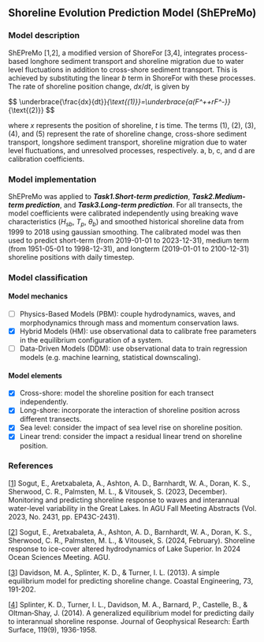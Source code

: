 ## Shoreline Evolution Prediction Model (ShEPreMo)
### Model description

ShEPreMo [1,2], a modified version of ShoreFor [3,4], integrates process-based longhore sediment transport and shoreline migration due to water level fluctuations in addition to cross-shore sediment transport. This is achieved by substituting the linear $b$ term in ShoreFor with these processes. The rate of shoreline position change, $dx/dt$, is given by

$$ \underbrace{\frac{dx}{dt}}_{\text{(1)}}=\underbrace{a(F^++rF^-}}_{\text{(2)}} $$

where $x$ represents the position of shoreline, $t$ is time. The terms (1), (2), (3), (4), and (5) represent the rate of shoreline change, cross-shore sediment transport, longshore sediment transport, shoreline migration due to water level fluctuations, and unresolved processes, respectively. a, b, c, and d are calibration coefficients.


### Model implementation
ShEPreMo was applied to ***Task1.Short-term prediction***, ***Task2.Medium-term prediction***, and ***Task3.Long-term prediction***. For all transects, the model coefficients were calibrated independently using breaking wave characteristics ($H_{sb}$, $T_p$, $\theta_{b}$) and smoothed historical shoreline data from 1999 to 2018 using gaussian smoothing. The calibrated model was then used to predict short-term (from 2019-01-01 to 2023-12-31), medium term (from 1951-05-01 to 1998-12-31), and longterm (2019-01-01 to 2100-12-31) shoreline positions with daily timestep.

### Model classification
#### Model mechanics
- [ ] Physics-Based Models (PBM): couple hydrodynamics, waves, and morphodynamics through mass and momentum conservation laws.
- [x] Hybrid Models (HM): use observational data to calibrate free parameters in the equilibrium configuration of a system.
- [ ] Data-Driven Models (DDM): use observational data to train regression models (e.g. machine learning, statistical downscaling).
#### Model elements 
- [x] Cross-shore: model the shoreline position for each transect independently.
- [x] Long-shore: incorporate the interaction of shoreline position across different transects.
- [x] Sea level: consider the impact of sea level rise on shoreline position.
- [x] Linear trend: consider the impact a residual linear trend on shoreline position.

### References
[[1]()]
Sogut, E., Aretxabaleta, A., Ashton, A. D., Barnhardt, W. A., Doran, K. S., Sherwood, C. R., Palmsten, M. L., & Vitousek, S. (2023, December). Monitoring and predicting shoreline response to waves and interannual water-level variability in the Great Lakes. In AGU Fall Meeting Abstracts (Vol. 2023, No. 2431, pp. EP43C-2431).

[[2]()]
Sogut, E., Aretxabaleta, A., Ashton, A. D., Barnhardt, W. A., Doran, K. S., Sherwood, C. R., Palmsten, M. L., & Vitousek, S. (2024, February). Shoreline response to ice-cover altered hydrodynamics of Lake Superior. In 2024 Ocean Sciences Meeting. AGU.

[[3]()]
Davidson, M. A., Splinter, K. D., & Turner, I. L. (2013). A simple equilibrium model for predicting shoreline change. Coastal Engineering, 73, 191-202.

[[4]()]
Splinter, K. D., Turner, I. L., Davidson, M. A., Barnard, P., Castelle, B., & Oltman‐Shay, J. (2014). A generalized equilibrium model for predicting daily to interannual shoreline response. Journal of Geophysical Research: Earth Surface, 119(9), 1936-1958.
